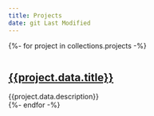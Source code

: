 ```yaml
---
title: Projects
date: git Last Modified
---
```


{%- for project in collections.projects -%}

<div class="project-card">
    <a href="{{project.url}}"><img class="sigil {{project.data.icon | default("blur-radial")}}"/></a>
    <a href="{{project.url}}"><h2>{{project.data.title}}</h2></a>
    <div class="description">{{project.data.description}}
    </div>
</div>
{%- endfor -%}
